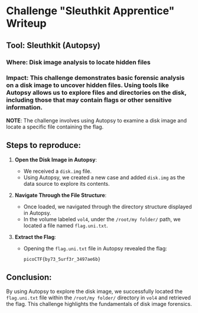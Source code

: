 # Challenge "Sleuthkit Apprentice" Writeup

## Tool: Sleuthkit (Autopsy)

### Where: Disk image analysis to locate hidden files

### Impact: This challenge demonstrates basic forensic analysis on a disk image to uncover hidden files. Using tools like Autopsy allows us to explore files and directories on the disk, including those that may contain flags or other sensitive information.

**NOTE**: The challenge involves using Autopsy to examine a disk image and locate a specific file containing the flag.

## Steps to reproduce:

1. **Open the Disk Image in Autopsy**:
   - We received a `disk.img` file.
   - Using Autopsy, we created a new case and added `disk.img` as the data source to explore its contents.

2. **Navigate Through the File Structure**:
   - Once loaded, we navigated through the directory structure displayed in Autopsy.
   - In the volume labeled `vol4`, under the `/root/my folder/` path, we located a file named `flag.uni.txt`.

3. **Extract the Flag**:
   - Opening the `flag.uni.txt` file in Autopsy revealed the flag:

     ```
     picoCTF{by73_5urf3r_3497ae6b}
     ```

## Conclusion:

By using Autopsy to explore the disk image, we successfully located the `flag.uni.txt` file within the `/root/my folder/` directory in `vol4` and retrieved the flag. This challenge highlights the fundamentals of disk image forensics.
